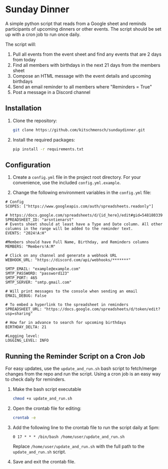 # Sunday Dinner

A simple python script that reads from a Google sheet and reminds participants of upcoming dinners or other events. The script should be set up with a cron job to run once daily.

The script will:

1. Pull all events from the event sheet and find any events that are 2 days from today
2. Find all members with birthdays in the next 21 days from the members sheet
3. Compose an HTML message with the event details and upcoming birthdays
4. Send an email reminder to all members where "Reminders = True"
5. Post a message in a Discord channel

## Installation

1. Clone the repository:

   ```bash
   git clone https://github.com/kitschmensch/sundaydinner.git
   ```

2. Install the required packages:

   ```bash
   pip install -r requirements.txt
   ```

## Configuration

1. Create a `config.yml` file in the project root directory. For your convenience, use the included `config.yml.example`.

2. Change the following environment variables in the `config.yml` file:

```
# Config
SCOPES: ["https://www.googleapis.com/auth/spreadsheets.readonly"]

# https://docs.google.com/spreadsheets/d/{id_here}/edit#gid=548180339
SPREADSHEET_ID: "arsntienarst"
# Events sheet should at least have a Type and Date column. All other columns in the range will be added to the reminder text.
EVENTS: "2024!A:H"

#Members should have Full Name, Birthday, and Reminders columns
MEMBERS: "Members!A:M"

# Click on any channel and generate a webhook URL
WEBHOOK_URL: "https://discord.com/api/webhooks/*******"

SMTP_EMAIL: "example@example.com"
SMTP_PASSWORD: "password123"
SMTP_PORT: 465
SMTP_SERVER: "smtp.gmail.com"

# Will print messages to the console when sending an email
EMAIL_DEBUG: False

# To embed a hyperlink to the spreadsheet in reminders
SPREADSHEET_URL: "https://docs.google.com/spreadsheets/d/token/edit?usp=sharing"

# How far in advance to search for upcoming birthdays
BIRTHDAY_DELTA: 21

#Logging level:
LOGGING_LEVEL: INFO
```

## Running the Reminder Script on a Cron Job

For easy updates, use the `update_and_run.sh` bash script to fetch/merge changes from the repo and run the script. Using a cron job is an easy way to check daily for reminders.

1. Make the bash script executable

   ```bash
   chmod +x update_and_run.sh
   ```

2. Open the crontab file for editing:

   ```bash
   crontab -e
   ```

3. Add the following line to the crontab file to run the script daily at 5pm:

   ```plaintext
   0 17 * * * /bin/bash /home/user/update_and_run.sh
   ```

   Replace `/home/user/update_and_run.sh` with the full path to the `update_and_run.sh` script.

4. Save and exit the crontab file.
